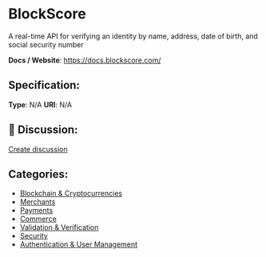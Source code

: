 # BlockScore


A real-time API for verifying an identity by name, address, date of birth, and social security number

**Docs / Website**: https://docs.blockscore.com/

## Specification:
**Type**:  N/A 
**URI**:  N/A 

## 💬 Discussion:
[Create discussion](https://github.com/apis-list/apis-list/discussions/new)

## Categories:
- [Blockchain & Cryptocurrencies](https://github.com/apis-list/apis-list#blockchain-and-cryptocurrencies)
- [Merchants](https://github.com/apis-list/apis-list#merchants)
- [Payments](https://github.com/apis-list/apis-list#payments)
- [Commerce](https://github.com/apis-list/apis-list#commerce)
- [Validation & Verification](https://github.com/apis-list/apis-list#validation-and-verification)
- [Security](https://github.com/apis-list/apis-list#security)
- [Authentication & User Management](https://github.com/apis-list/apis-list#authentication-and-user-management)



